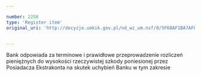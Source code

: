 ```yaml
---

number: 2258
type: 'Register item'
original_uri: 'http://decyzje.uokik.gov.pl/nd_wz_um.nsf/0/5F68AF1BA7AF0B67C125786F003A5301?OpenDocument'


---
```


Bank odpowiada za terminowe i prawidłowe przeprowadzenie rozliczeń pieniężnych do wysokości rzeczywistej szkody poniesionej przez Posiadacza Ekstrakonta na skutek uchybień Banku w tym zakresie
